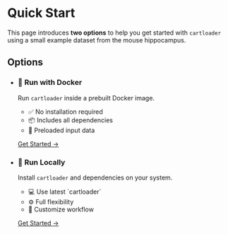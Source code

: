 
# Quick Start

This page introduces **two options** to help you get started with `cartloader` using a small example dataset from the mouse hippocampus. 

## Options

<div class="grid cards single-left">

<ul>
  <li>
    <h3>🚀 Run with Docker</h3>
    <p>Run <code>cartloader</code> inside a prebuilt Docker image.</p>
    <ul>
      <li>✅ No installation required</li>
      <li>📦 Includes all dependencies</li>
      <li>🧪 Preloaded input data</li>
    </ul>
    <p><a href="./docker-example.md">Get Started →</a></p>
  </li>

  <li>
    <h3>🔧 Run Locally</h3>
    <p>Install <code>cartloader</code> and dependencies on your system.</p>
    <ul>
      <li>💻 Use latest `cartloader`</li>
      <li>⚙️ Full flexibility</li>
      <li>📂 Customize workflow</li>
    </ul>
    <p><a href="./local-example.md">Get Started →</a></p>
  </li>
</ul>

</div>


